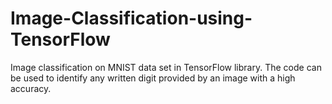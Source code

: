 # Image-Classification-using-TensorFlow
Image classification on MNIST data set in TensorFlow library. The code can be used to identify any written digit provided by an image with a high accuracy.
